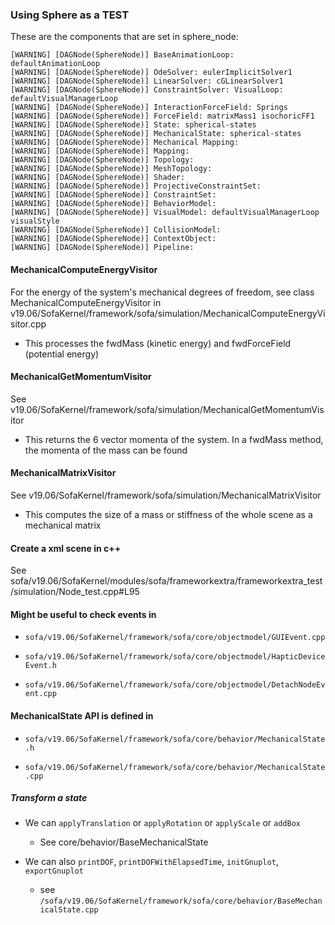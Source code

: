 ### Using Sphere as a TEST

These are the components that are set in sphere_node:

```
[WARNING] [DAGNode(SphereNode)] BaseAnimationLoop: defaultAnimationLoop
[WARNING] [DAGNode(SphereNode)] OdeSolver: eulerImplicitSolver1
[WARNING] [DAGNode(SphereNode)] LinearSolver: cGLinearSolver1
[WARNING] [DAGNode(SphereNode)] ConstraintSolver: VisualLoop: defaultVisualManagerLoop
[WARNING] [DAGNode(SphereNode)] InteractionForceField: Springs
[WARNING] [DAGNode(SphereNode)] ForceField: matrixMass1 isochoricFF1
[WARNING] [DAGNode(SphereNode)] State: spherical-states
[WARNING] [DAGNode(SphereNode)] MechanicalState: spherical-states
[WARNING] [DAGNode(SphereNode)] Mechanical Mapping:
[WARNING] [DAGNode(SphereNode)] Mapping:
[WARNING] [DAGNode(SphereNode)] Topology:
[WARNING] [DAGNode(SphereNode)] MeshTopology:
[WARNING] [DAGNode(SphereNode)] Shader:
[WARNING] [DAGNode(SphereNode)] ProjectiveConstraintSet:
[WARNING] [DAGNode(SphereNode)] ConstraintSet:
[WARNING] [DAGNode(SphereNode)] BehaviorModel:
[WARNING] [DAGNode(SphereNode)] VisualModel: defaultVisualManagerLoop visualStyle
[WARNING] [DAGNode(SphereNode)] CollisionModel:
[WARNING] [DAGNode(SphereNode)] ContextObject:
[WARNING] [DAGNode(SphereNode)] Pipeline:
```

#### MechanicalComputeEnergyVisitor
For the energy of the system's mechanical degrees of freedom, see class MechanicalComputeEnergyVisitor in v19.06/SofaKernel/framework/sofa/simulation/MechanicalComputeEnergyVisitor.cpp

- This processes the fwdMass (kinetic energy) and fwdForceField (potential energy)

#### MechanicalGetMomentumVisitor
See v19.06/SofaKernel/framework/sofa/simulation/MechanicalGetMomentumVisitor

- This returns the 6 vector momenta of the system. In a fwdMass method, the momenta of the mass can be found

#### MechanicalMatrixVisitor

See v19.06/SofaKernel/framework/sofa/simulation/MechanicalMatrixVisitor
- This computes the size of a mass or stiffness of the whole scene as a mechanical matrix

#### Create a xml scene in c++
See sofa/v19.06/SofaKernel/modules/sofa/frameworkextra/frameworkextra_test/simulation/Node_test.cpp#L95

#### Might be useful to check events in

+ `sofa/v19.06/SofaKernel/framework/sofa/core/objectmodel/GUIEvent.cpp`

+ `sofa/v19.06/SofaKernel/framework/sofa/core/objectmodel/HapticDeviceEvent.h`

+ `sofa/v19.06/SofaKernel/framework/sofa/core/objectmodel/DetachNodeEvent.cpp`

#### MechanicalState API is defined in

+ `sofa/v19.06/SofaKernel/framework/sofa/core/behavior/MechanicalState.h`

+ `sofa/v19.06/SofaKernel/framework/sofa/core/behavior/MechanicalState.cpp`

##### Transform a state

 + We can `applyTranslation` or `applyRotation`  or `applyScale` or `addBox`
     - See core/behavior/BaseMechanicalState

 + We can also `printDOF`, `printDOFWithElapsedTime`, `initGnuplot`, `exportGnuplot`
     - see `/sofa/v19.06/SofaKernel/framework/sofa/core/behavior/BaseMechanicalState.cpp`
